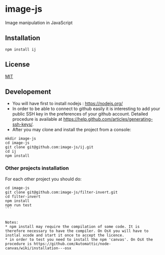 # image-js

Image manipulation in JavaScript

## Installation

`npm install ij`

## License

  [MIT](./LICENSE)

## Developement

* You will have first to install nodejs : https://nodejs.org/
* In order to be able to connect to github easily it is interesting to add your public SSH key in the preferences of your github account. Detailed procedure is available at https://help.github.com/articles/generating-ssh-keys/.
* After you may clone and install the project from a console:

```
mkdir image-js
cd image-js
git clone git@github.com:image-js/ij.git
cd ij
npm install
```
### Other projects installation

For each other project you should do:

````
cd image-js
git clone git@github.com:image-js/filter-invert.git
cd filter-invert
npm install
npm run test
```


Notes:
* npm install may require the compilation of some code. It is therefore necessary to have the compiler. On OsX you will have to instlal xcode and start it once to accept the licence.
* in order to test you need to install the npm 'canvas'. On OsX the procedure is https://github.com/Automattic/node-canvas/wiki/installation---osx

